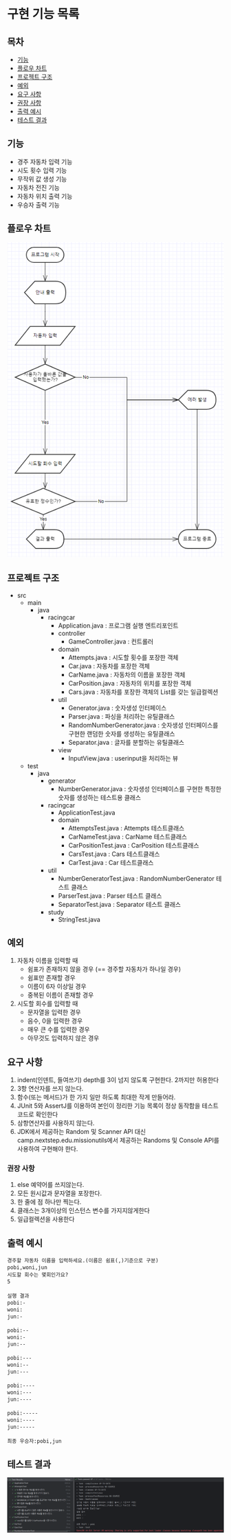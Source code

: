 # 구현 기능 목록

## 목차

- [기능](#기능)
- [플로우 차트](#플로우-차트)
- [프로젝트 구조](#프로젝트-구조)
- [예외](#예외)
- [요구 사항](#요구-사항)
- [권장 사항](#권장-사항)
- [출력 예시](#출력-예시)
- [테스트 결과](#테스트-결과)

## 기능

- 경주 자동차 입력 기능
- 시도 횟수 입력 기능
- 무작위 값 생성 기능
- 자동차 전진 기능
- 자동차 위치 출력 기능
- 우승자 출력 기능

## 플로우 차트

![플로우 차트](flowchart.png)

## 프로젝트 구조

- src
    - main
        - java
            - racingcar
                - Application.java : 프로그램 실행 엔트리포인트
                - controller
                    - GameController.java : 컨트롤러
                - domain
                    - Attempts.java : 시도할 횟수를 포장한 객체
                    - Car.java : 자동차를 포장한 객체
                    - CarName.java : 자동차의 이름을 포장한 객체
                    - CarPosition.java : 자동차의 위치를 포장한 객체
                    - Cars.java : 자동차를 포장한 객체의 List를 갖는 일급컬렉션
                - util
                    - Generator.java : 숫자생성 인터페이스
                    - Parser.java : 파싱을 처리하는 유틸클래스
                    - RandomNumberGenerator.java : 숫자생성 인터페이스를 구현한 랜덤한 숫자를 생성하는 유틸클래스
                    - Separator.java : 글자를 분할하는 유틸클래스
                - view
                    - InputView.java : userinput을 처리하는 뷰
    - test
        - java
            - generator
                - NumberGenerator.java : 숫자생성 인터페이스를 구현한 특정한 숫자를 생성하는 테스트용 클래스
            - racingcar
                - ApplicationTest.java
                - domain
                    - AttemptsTest.java : Attempts 테스트클래스
                    - CarNameTest.java : CarName 테스트클래스
                    - CarPositionTest.java : CarPosition 테스트클래스
                    - CarsTest.java : Cars 테스트클래스
                    - CarTest.java : Car 테스트클래스
            - util
                - NumberGeneratorTest.java : RandomNumberGenerator 테스트 클래스
                - ParserTest.java : Parser 테스트 클래스
                - SeparatorTest.java : Separator 테스트 클래스
            - study
                - StringTest.java

## 예외

1. 자동차 이름을 입력할 때
    * 쉼표가 존재하지 않을 경우 (== 경주할 자동차가 하나일 경우)
    * 쉼표만 존재할 경우
    * 이름이 6자 이상일 경우
    * 중복된 이름이 존재할 경우
2. 시도할 회수를 입력할 때
    * 문자열을 입력한 경우
    * 음수, 0을 입력한 경우
    * 매우 큰 수를 입력한 경우
    * 아무것도 입력하지 않은 경우

## 요구 사항

1. indent(인덴트, 들여쓰기) depth를 3이 넘지 않도록 구현한다. 2까지만 허용한다
2. 3항 연산자를 쓰지 않는다.
3. 함수(또는 메서드)가 한 가지 일만 하도록 최대한 작게 만들어라.
4. JUnit 5와 AssertJ를 이용하여 본인이 정리한 기능 목록이 정상 동작함을 테스트 코드로 확인한다
6. 삼항연산자를 사용하지 않는다.
7. JDK에서 제공하는 Random 및 Scanner API 대신 camp.nextstep.edu.missionutils에서 제공하는 Randoms 및 Console API를 사용하여 구현해야 한다.

### 권장 사항

1. else 예약어를 쓰지않는다.
2. 모든 원시값과 문자열을 포장한다.
3. 한 줄에 점 하나만 찍는다.
4. 클래스는 3개이상의 인스턴스 변수를 가지지않게한다
5. 일급컬렉션을 사용한다

## 출력 예시

```
경주할 자동차 이름을 입력하세요.(이름은 쉼표(,)기준으로 구분)
pobi,woni,jun
시도할 회수는 몇회인가요?
5

실행 결과
pobi:-
woni:
jun:-

pobi:--
woni:-
jun:--

pobi:---
woni:--
jun:---

pobi:----
woni:---
jun:----

pobi:-----
woni:----
jun:-----

최종 우승자:pobi,jun
```

## 테스트 결과

![img.png](img.png)